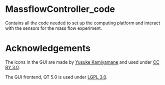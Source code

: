 # MassflowController_code
Contains all the code needed to set up the computing platform and interact with the sensors for the mass flow experiment.

# Acknowledgements
The icons in the GUI are made by [Yusuke Kamiyamane](https://p.yusukekamiyamane.com) and used under [CC BY 3.0](https://p.yusukekamiyamane.com).

The GUI frontend, QT 5.0 is used under [LGPL 3.0](https://www.gnu.org/licenses/lgpl-3.0.html).